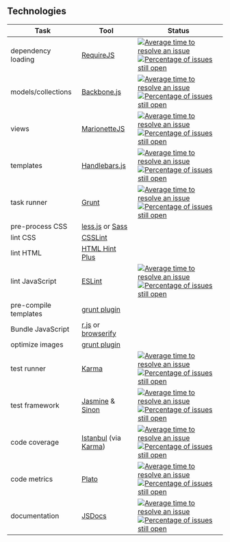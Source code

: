 Technologies
------------
| Task                  | Tool                                                                                         | Status              |
| --------------------- | -------------------------------------------------------------------------------------------- | ------------------- |
| dependency loading    | [RequireJS](./app/config.js)                                                                 | [![Average time to resolve an issue](http://isitmaintained.com/badge/resolution/requirejs/requirejs.svg)](http://isitmaintained.com/project/requirejs/requirejs "Average time to resolve an issue") [![Percentage of issues still open](http://isitmaintained.com/badge/open/requirejs/requirejs.svg)](http://isitmaintained.com/project/requirejs/requirejs "Percentage of issues still open") |
| models/collections    | [Backbone.js](http://backbonejs.org/)                                                        | [![Average time to resolve an issue](http://isitmaintained.com/badge/resolution/jashkenas/backbone.svg)](http://isitmaintained.com/project/jashkenas/backbone "Average time to resolve an issue") [![Percentage of issues still open](http://isitmaintained.com/badge/open/jashkenas/backbone.svg)](http://isitmaintained.com/project/jashkenas/backbone "Percentage of issues still open") |
| views                 | [MarionetteJS](http://marionettejs.com/)                                                     | [![Average time to resolve an issue](http://isitmaintained.com/badge/resolution/marionettejs/backbone.marionette.svg)](http://isitmaintained.com/project/marionettejs/backbone.marionette "Average time to resolve an issue") [![Percentage of issues still open](http://isitmaintained.com/badge/open/marionettejs/backbone.marionette.svg)](http://isitmaintained.com/project/marionettejs/backbone.marionette "Percentage of issues still open") |
| templates             | [Handlebars.js](http://handlebarsjs.com/)                                                    | [![Average time to resolve an issue](http://isitmaintained.com/badge/resolution/wycats/handlebars.js.svg)](http://isitmaintained.com/project/wycats/handlebars.js "Average time to resolve an issue") [![Percentage of issues still open](http://isitmaintained.com/badge/open/wycats/handlebars.js.svg)](http://isitmaintained.com/project/wycats/handlebars.js "Percentage of issues still open") |
| task runner           | [Grunt](./Gruntfile.js)                                                                      | [![Average time to resolve an issue](http://isitmaintained.com/badge/resolution/gruntjs/grunt.svg)](http://isitmaintained.com/project/gruntjs/grunt "Average time to resolve an issue") [![Percentage of issues still open](http://isitmaintained.com/badge/open/gruntjs/grunt.svg)](http://isitmaintained.com/project/gruntjs/grunt "Percentage of issues still open") |
| pre-process CSS       | [less.js](https://github.com/gruntjs/grunt-contrib-less) or [Sass](https://github.com/gruntjs/grunt-contrib-sass)  |                     |
| lint CSS              | [CSSLint](https://github.com/gruntjs/grunt-contrib-csslint)                                  |                     |
| lint HTML             | [HTML Hint Plus](https://github.com/poppinlp/grunt-htmlhint-plus)                            |                     |
| lint JavaScript       | [ESLint](./.config/.eslintrc.js)                                                             | [![Average time to resolve an issue](http://isitmaintained.com/badge/resolution/eslint/eslint.svg)](http://isitmaintained.com/project/eslint/eslint "Average time to resolve an issue") [![Percentage of issues still open](http://isitmaintained.com/badge/open/eslint/eslint.svg)](http://isitmaintained.com/project/eslint/eslint "Percentage of issues still open")                    |
| pre-compile templates | [grunt plugin](https://github.com/gruntjs/grunt-contrib-handlebars)                          |                     |
| Bundle JavaScript     | [r.js](https://github.com/gruntjs/grunt-contrib-requirejs) or [browserify](https://github.com/jmreidy/grunt-browserify)|                     |
| optimize images       | [grunt plugin](https://github.com/gruntjs/grunt-contrib-imagemin)                            |                     |
| test runner           | [Karma](./.config/karma.conf.js)                                                             | [![Average time to resolve an issue](http://isitmaintained.com/badge/resolution/karma-runner/karma.svg)](http://isitmaintained.com/project/karma-runner/karma "Average time to resolve an issue") [![Percentage of issues still open](http://isitmaintained.com/badge/open/karma-runner/karma.svg)](http://isitmaintained.com/project/karma-runner/karma "Percentage of issues still open") |
| test framework        | [Jasmine](./tests/jasmine/specs) & [Sinon](http://sinonjs.org/)                              | [![Average time to resolve an issue](http://isitmaintained.com/badge/resolution/sinonjs/sinon.svg)](http://isitmaintained.com/project/sinonjs/sinon "Average time to resolve an issue") [![Percentage of issues still open](http://isitmaintained.com/badge/open/sinonjs/sinon.svg)](http://isitmaintained.com/project/sinonjs/sinon "Percentage of issues still open") |
| code coverage         | [Istanbul](https://github.com/gotwarlost/istanbul) (via [Karma](./.config/karma.conf.js))    | [![Average time to resolve an issue](http://isitmaintained.com/badge/resolution/gotwarlost/istanbul.svg)](http://isitmaintained.com/project/gotwarlost/istanbul "Average time to resolve an issue") [![Percentage of issues still open](http://isitmaintained.com/badge/open/gotwarlost/istanbul.svg)](http://isitmaintained.com/project/gotwarlost/istanbul "Percentage of issues still open") |
| code metrics          | [Plato](https://github.com/es-analysis/plato)                                                | [![Average time to resolve an issue](http://isitmaintained.com/badge/resolution/es-analysis/plato.svg)](http://isitmaintained.com/project/es-analysis/plato "Average time to resolve an issue") [![Percentage of issues still open](http://isitmaintained.com/badge/open/es-analysis/plato.svg)](http://isitmaintained.com/project/es-analysis/plato "Percentage of issues still open") |
| documentation         | [JSDocs](http://usejsdoc.org/)                                                               | [![Average time to resolve an issue](http://isitmaintained.com/badge/resolution/jsdoc3/jsdoc.svg)](http://isitmaintained.com/project/jsdoc3/jsdoc "Average time to resolve an issue") [![Percentage of issues still open](http://isitmaintained.com/badge/open/jsdoc3/jsdoc.svg)](http://isitmaintained.com/project/jsdoc3/jsdoc "Percentage of issues still open") |
